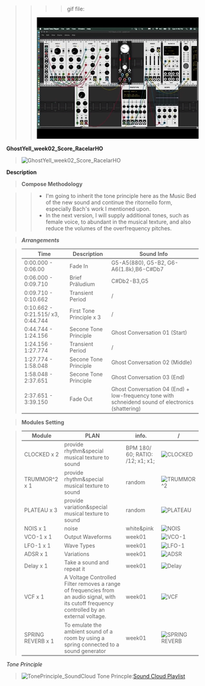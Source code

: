 
>> >> gif file:  
>> 
>> ![last Patch](extensions/recording4-005.gif "Last Patch")

**GhostYell_week02_Score_RacelarHO**

>![GhostYell_week02_Score_RacelarHO](https://66.media.tumblr.com/86b6431749e061aaf40b828f01a79b72/ef159a1cc3104246-c9/s1280x1920/44cd821e6e857f1f44499c4d928216df18d33db7.png)

**Description**

>**Compose Methodology**

>>* I'm going to inherit the tone principle here as the Music Bed of the new sound and continue the ritornello form, especially Bach's work I mentioned upon.
>>* In the next version, I will supply additional tones, such as female voice, to abundant in the musical texture, and also reduce the volumes of the overfrequency pitches. 


>***Arrangements***

>Time | Description | Sound Info | 
>------------- | ------------- | ------------- 
>0:00.000 - 0:06.00 | Fade In | G5-A5(880), G5-B2, G6-A6(1.8k),B6-C#Db7 
>0:06.000 - 0:09.710 | Brief Präludium | C#Db2-B3,G5
>0:09.710 - 0:10.662 | Transient Period | /
>0:10.662 - 0:21.515/ x3, 0:44.744 | First Tone Principle x 3 | /
>0:44.744 - 1:24.156 | Secone Tone Principle | Ghost Conversation 01 (Start)
>1:24.156 - 1:27.774 | Transient Period | /
>1:27.774 - 1:58.048 | Secone Tone Principle | Ghost Conversation 02 (Middle)
>1:58.048 - 2:37.651 | Secone Tone Principle | Ghost Conversation 03 (End)
>2:37.651 - 3:39.150 | Fade Out | Ghost Conversation 04 (End) + low-frequency tone with schneidend sound of electronics (shattering)

>**Modules Setting**

> Module | PLAN | info. | /
> ------------- | ------------- | ------------- | -------------
> CLOCKED x 2 | provide rhythm&special musical texture to sound | BPM 180/ 60; RATIO: /12; x1; x1; | ![CLOCKED](https://66.media.tumblr.com/5c821d486335222e31d9f25b40322e4d/277efcdc2258289c-66/s250x400/1febb59db0f30401cd62213ce7554467de44a58d.png)
> TRUMMOR^2 x 1 | provide rhythm&special musical texture to sound | random | ![TRUMMOR^2](https://66.media.tumblr.com/d95f771abd0112e9f918788f57ee7a56/6619620a72e611e2-72/s1280x1920/905b082367236e902ad84f49d6a47d4887fa6560.png)
> PLATEAU x 3 | provide variation&special musical texture to sound | random | ![PLATEAU](https://66.media.tumblr.com/e4cd4815088f26984cdb705528b0c488/277efcdc2258289c-d7/s250x400/343139c84d67573b85eee17f30efe880efce37be.png)
>  NOIS x 1 | noise | white&pink | ![NOIS](https://66.media.tumblr.com/32cbee2730d6853f475260a08b4da26a/277efcdc2258289c-69/s640x960/ed44a4392a788ecf56fa984baea050c8c31e817d.png)
> VCO-1 x 1 | Output Waveforms | week01 | ![VCO-1](https://66.media.tumblr.com/4f62979f909731c6dc07d9f73ba00bd3/277efcdc2258289c-f9/s400x600/ec87f604387dd7b6f9fc92c1e555c7b01a30a3d2.png)
> LFO-1 x 1 | Wave Types | week01 | ![LFO-1](https://66.media.tumblr.com/74f24b32248e170aad0a1fb736e287de/277efcdc2258289c-d9/s640x960/269c4a66f45c463861148605fd25c132c51584d1.png)
> ADSR x 1 | Variations | week01 | ![ADSR](https://66.media.tumblr.com/f5bd318ba64ffbaf232bc83bfc01d06c/277efcdc2258289c-1b/s640x960/7ef4483b607e7869d2fb7f8935765ec03ecca1ba.png)
> Delay x 1 | Take a sound and repeat it | week01 | ![Delay](https://66.media.tumblr.com/182cf187ff0f8e24f43d25ec1fee3a5a/277efcdc2258289c-eb/s640x960/b9abc9a2e74cea5de860064e87defbe9aaad9088.png)
> VCF x 1 | A Voltage Controlled Filter removes a range of frequencies from an audio signal, with its cutoff frequency controlled by an external voltage. | week01 | ![VCF](https://66.media.tumblr.com/5e88b93c313ce6ece673109abdcd325c/277efcdc2258289c-b1/s640x960/5ee8166e956b8fa967a7842181bec1358f03bf80.png)
> SPRING REVERB x 1 | To emulate the ambient sound of a room by using a spring connected to a sound generator | week01 | ![SPRING REVERB](https://66.media.tumblr.com/029f54468c8e488c293bdf3ad5979db7/277efcdc2258289c-42/s640x960/a3475706ce86254ff01a1ca3b4833b89ef8087db.png)


*Tone Principle* 
>![TonePrinciple_SoundCloud](https://66.media.tumblr.com/d4eb97ce8a20494e2ed631bd2d4efcb4/f6598e86ee9a4529-4b/s1280x1920/8268917b2f4c35f4488ed46aa70d1736a5249180.png)
> Tone Princple:[Sound Cloud Playlist](https://soundcloud.com/racelar-ho/the-sound-of-air-mirrorgarden)
